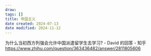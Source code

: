 ```yaml
---
draw:
tags: []
title: 帝国主义
date created: 2024-07-13
date modified: 2024-11-12
---
```


为什么当初西方列强会允许中国派遣留学生去学习? - David 的回答 - 知乎  
https://www.zhihu.com/question/363436482/answer/2811805606
